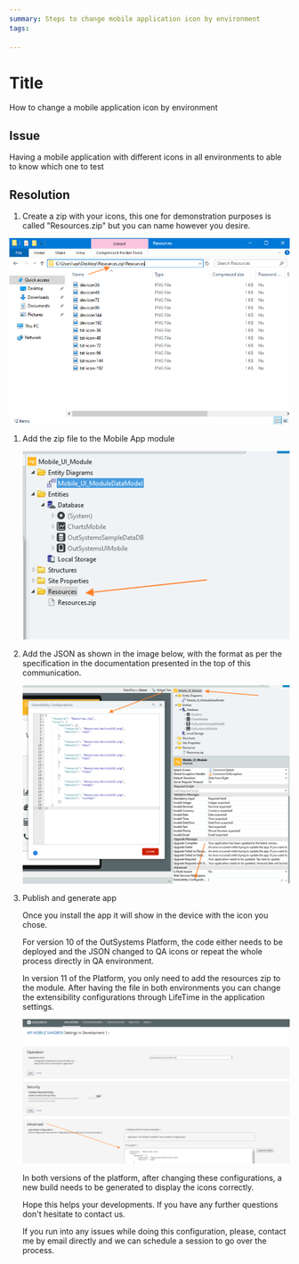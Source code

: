```yaml
---
summary: Steps to change mobile application icon by environment
tags: 

---
```


# Title 

How to change a mobile application icon by environment

## Issue

Having a mobile application with different icons in all environments to able to know which one to test


## Resolution

1. Create a zip with your icons, this one for demonstration purposes is called "Resources.zip" but you can name however you desire.
    
![Resource with all the icons](images/zipimage.png)

1. Add the zip file to the Mobile App module
    
    ![Add zip to resources](images/Resources.png)

1. Add the JSON as shown in the image below, with the format as per the specification in the documentation presented in the top of this communication.
    
    ![Write extensability configurations](images/extensabilityconfigurations.png)

1. Publish and generate app
    
    Once you install the app it will show in the device with the icon you chose.

    For version 10 of the OutSystems Platform, the code either needs to be deployed and the JSON changed to QA icons or repeat the whole process directly in QA environment.

    In version 11 of the Platform, you only need to add the resources zip to the module. After having the file in both environments you can change the extensibility configurations through LifeTime in the application settings.

    ![Apply advanced configurations](images/applysettings.png)

    In both versions of the platform, after changing these configurations, a new build needs to be generated to display the icons correctly.

    Hope this helps your developments. If you have any further questions don't hesitate to contact us.

    If you run into any issues while doing this configuration, please, contact me by email directly and we can schedule a session to go over the process.

